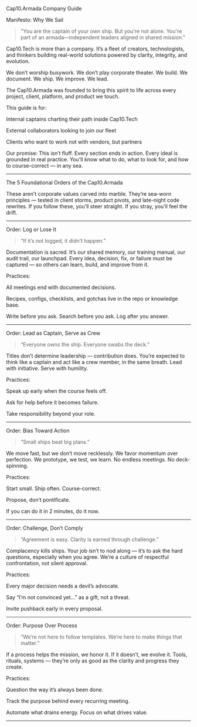 

Cap10.Armada Company Guide

Manifesto: Why We Sail

> "You are the captain of your own ship. But you're not alone. You're part of an armada—independent leaders aligned in shared mission."



Cap10.Tech is more than a company. It’s a fleet of creators, technologists, and thinkers building real-world solutions powered by clarity, integrity, and evolution.

We don’t worship busywork. We don’t play corporate theater. We build.
We document.
We ship.
We improve.
We lead.

The Cap10.Armada was founded to bring this spirit to life across every project, client, platform, and product we touch.

This guide is for:

Internal captains charting their path inside Cap10.Tech

External collaborators looking to join our fleet

Clients who want to work not with vendors, but partners


Our promise: This isn’t fluff. Every section ends in action. Every ideal is grounded in real practice. You’ll know what to do, what to look for, and how to course-correct — in any sea.


---

The 5 Foundational Orders of the Cap10.Armada

These aren’t corporate values carved into marble. They’re sea-worn principles — tested in client storms, product pivots, and late-night code rewrites. If you follow these, you’ll steer straight. If you stray, you’ll feel the drift.


---

Order: Log or Lose It

> “If it’s not logged, it didn’t happen.”



Documentation is sacred. It’s our shared memory, our training manual, our audit trail, our launchpad. Every idea, decision, fix, or failure must be captured — so others can learn, build, and improve from it.

Practices:

All meetings end with documented decisions.

Recipes, configs, checklists, and gotchas live in the repo or knowledge base.

Write before you ask. Search before you ask. Log after you answer.



---

Order: Lead as Captain, Serve as Crew

> “Everyone owns the ship. Everyone swabs the deck.”



Titles don’t determine leadership — contribution does. You’re expected to think like a captain and act like a crew member, in the same breath. Lead with initiative. Serve with humility.

Practices:

Speak up early when the course feels off.

Ask for help before it becomes failure.

Take responsibility beyond your role.



---

Order: Bias Toward Action

> “Small ships beat big plans.”



We move fast, but we don’t move recklessly. We favor momentum over perfection. We prototype, we test, we learn. No endless meetings. No deck-spinning.

Practices:

Start small. Ship often. Course-correct.

Propose, don’t pontificate.

If you can do it in 2 minutes, do it now.



---

Order: Challenge, Don’t Comply

> “Agreement is easy. Clarity is earned through challenge.”



Complacency kills ships. Your job isn’t to nod along — it’s to ask the hard questions, especially when you agree. We’re a culture of respectful confrontation, not silent approval.

Practices:

Every major decision needs a devil’s advocate.

Say “I’m not convinced yet…” as a gift, not a threat.

Invite pushback early in every proposal.



---

Order: Purpose Over Process

> “We’re not here to follow templates. We’re here to make things that matter.”



If a process helps the mission, we honor it. If it doesn’t, we evolve it. Tools, rituals, systems — they’re only as good as the clarity and progress they create.

Practices:

Question the way it’s always been done.

Track the purpose behind every recurring meeting.

Automate what drains energy. Focus on what drives value.



---

